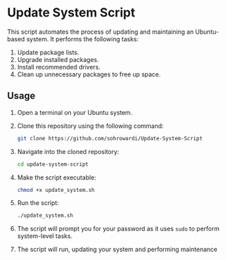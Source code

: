 # Update System Script

This script automates the process of updating and maintaining an Ubuntu-based system. It performs the following tasks:

1. Update package lists.
2. Upgrade installed packages.
3. Install recommended drivers.
4. Clean up unnecessary packages to free up space.

## Usage

1. Open a terminal on your Ubuntu system.
2. Clone this repository using the following command:

    ```bash
    git clone https://github.com/sohrowardi/Update-System-Script
    ```

3. Navigate into the cloned repository:

    ```bash
    cd update-system-script
    ```

4. Make the script executable:

    ```bash
    chmod +x update_system.sh
    ```

5. Run the script:

    ```bash
    ./update_system.sh
    ```

6. The script will prompt you for your password as it uses `sudo` to perform system-level tasks.
7. The script will run, updating your system and performing maintenance
